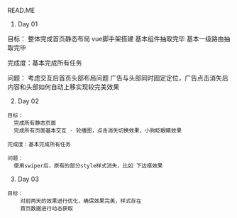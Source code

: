 READ.ME

1.  Day 01

  目标：
    整体完成首页静态布局
    vue脚手架搭建
    基本组件抽取完毕 基本一级路由抽取完毕

  完成度：基本完成所有任务

   问题：
    考虑交互后首页头部布局问题
      广告与头部同时固定定位，广告点击消失后内容和头部如何自动上移实现较完美效果

2.   Day 02

    目标：
      完成所有静态页面
      完成所有页面基本交互 - 轮播图，点击消失切换效果，小狗眨眼睛效果

    完成度：基本完成所有任务

    问题：
      使用swiper后，原有的部分style样式消失，比如 下边框效果

3.    Day 03

    目标：
        对前两天的效果进行优化，确保效果完美，样式存在
        首页数据进行动态获取
